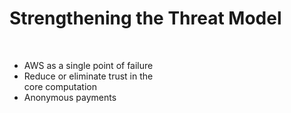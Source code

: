 # Strengthening the Threat Model

<div style="display: flex; align-items: flex-start; justify-content: space-between;">
  <div style="flex: 1; max-width: 50%; padding-right: 20px;">
    <br>
    <ul>
      <li v-click="1">AWS as a single point of failure</li>
      <li v-click="2">Reduce or eliminate trust in the core computation</li>
      <li v-click="3">Anonymous payments</li>
    </ul>
  </div>
</div>

<SlideCurrentNo class="absolute bottom-8 right-10"/>

<style scoped>
.nested-gray {
  font-size: 0.8em;
  color: #555555 !important;
}
</style>

<!--
The main area for future work is broadly to strengthen the threat model.

The use of CrypTen out-of-the-box meant that all computing parties had to be in AWS, which leaves AWS as a single point of failure.

More generally, we hope to reduce the level of trust in the core computation. To do so, two general directions are either to incorporate more external organizations in the MPC or to explore the possibility of using different cryptographic primitives.

Finally, our payment system gave us the ability to learn which users were in the sample and on which days. This can be avoided by incorporating anonymous payments.
-->